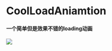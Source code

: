 # CoolLoadAniamtion
#### 一个简单但是效果不错的loading动画
![](http://ww1.sinaimg.cn/bmiddle/55c06004jw1eoirqtvfw7g20d30iitbu.gif)
